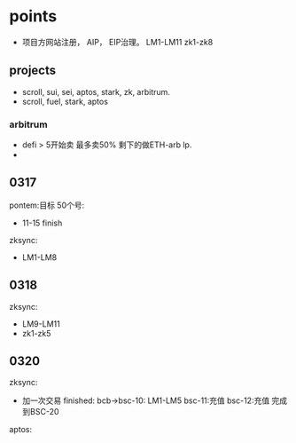 # points
- 项目方网站注册， AIP， EIP治理。
LM1-LM11
zk1-zk8

## projects
- scroll, sui, sei, aptos, stark, zk, arbitrum.
- scroll, fuel, stark, aptos
### arbitrum
- defi > 5开始卖 最多卖50% 剩下的做ETH-arb lp.
- 

## 0317
pontem:目标 50个号:
  - 11-15 finish

zksync:
  - LM1-LM8
## 0318
zksync:
  - LM9-LM11
  - zk1-zk5


## 0320
zksync:
  - 加一次交易 finished: bcb->bsc-10: LM1-LM5
  bsc-11:充值
  bsc-12:充值
  完成到BSC-20

aptos:

  